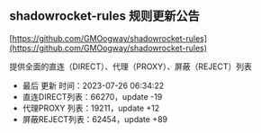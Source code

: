 ## shadowrocket-rules 规则更新公告

[https://github.com/GMOogway/shadowrocket-rules](https://github.com/GMOogway/shadowrocket-rules)

提供全面的直连（DIRECT）、代理（PROXY）、屏蔽（REJECT）列表
- 最后 更新 时间：2023-07-26 06:34:22
- 直连DIRECT列表：66270，update -19
- 代理PROXY 列表：19211，update +12
- 屏蔽REJECT列表：62454，update +89